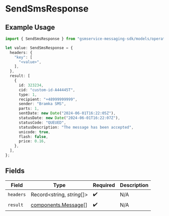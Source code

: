 # SendSmsResponse

## Example Usage

```typescript
import { SendSmsResponse } from "gsmservice-messaging-sdk/models/operations";

let value: SendSmsResponse = {
  headers: {
    "key": [
      "<value>",
    ],
  },
  result: [
    {
      id: 323234,
      cid: "custom-id-A44445T",
      type: 1,
      recipient: "+48999999999",
      sender: "Bramka SMS",
      parts: 1,
      sentDate: new Date("2024-06-01T16:22:05Z"),
      statusDate: new Date("2024-06-01T16:22:07Z"),
      statusCode: "QUEUED",
      statusDescription: "The message has been accepted",
      unicode: true,
      flash: false,
      price: 0.16,
    },
  ],
};
```

## Fields

| Field                                                      | Type                                                       | Required                                                   | Description                                                |
| ---------------------------------------------------------- | ---------------------------------------------------------- | ---------------------------------------------------------- | ---------------------------------------------------------- |
| `headers`                                                  | Record<string, *string*[]>                                 | :heavy_check_mark:                                         | N/A                                                        |
| `result`                                                   | [components.Message](../../models/components/message.md)[] | :heavy_check_mark:                                         | N/A                                                        |